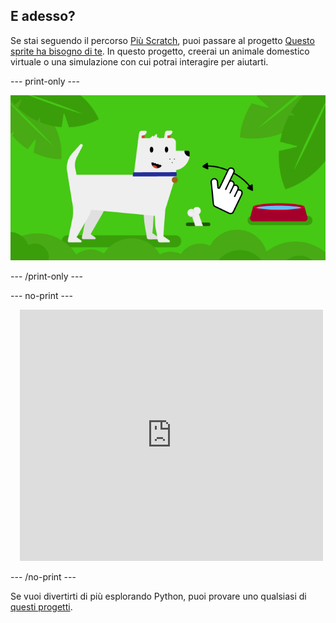 ## E adesso?

Se stai seguendo il percorso [Più Scratch](https://projects.raspberrypi.org/en/raspberrypi/more-scratch), puoi passare al progetto [Questo sprite ha bisogno di te](https://projects.raspberrypi.org/en/projects/this-sprite-needs-you). In questo progetto, creerai un animale domestico virtuale o una simulazione con cui potrai interagire per aiutarti.

--- print-only ---

![Questo sprite ha bisogno di te](images/this-sprite-needs-you-project.png)

--- /print-only ---

--- no-print ---

<div class="scratch-preview" style="margin-left: 15px;">
  <iframe allowtransparency="true" width="485" height="402" src="https://scratch.mit.edu/projects/embed/530008968/?autostart=false" frameborder="0"></iframe>
</div>

--- /no-print ---

Se vuoi divertirti di più esplorando Python, puoi provare uno qualsiasi di [questi progetti](https://projects.raspberrypi.org/en/projects?software%5B%5D=python).
